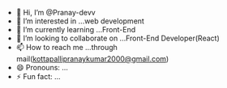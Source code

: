 - 👋 Hi, I’m @Pranay-devv
- 👀 I’m interested in ...web development
- 🌱 I’m currently learning ...Front-End 
- 💞️ I’m looking to collaborate on ...Front-End Developer(React)
- 📫 How to reach me ...through mail(kottapallipranaykumar2000@gmail.com)
- 😄 Pronouns: ...
- ⚡ Fun fact: ...

<!---
Pranay-devv/Pranay-devv is a ✨ special ✨ repository because its `README.md` (this file) appears on your GitHub profile.
You can click the Preview link to take a look at your changes.
--->
